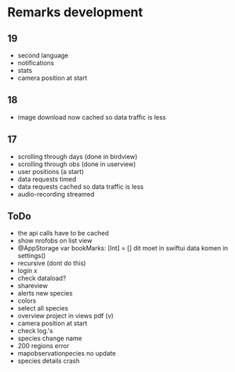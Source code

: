 # Remarks development

## 19
- second language
- notifications
- stats
- camera position at start

## 18
+ image download now cached so data traffic is less


## 17
+ scrolling through days (done in birdview)
+ scrolling through obs (done in userview)
+ user positions (a start)
+ data requests timed 
+ data requests cached so data traffic is less
+ audio-recording streamed

## ToDo

- the api calls have to be cached
- show nrofobs on list view
- @AppStorage var bookMarks: [Int] = [] dit moet in swiftui data komen in settings()
- recursive (dont do this)
- login x
- check dataload?
- shareview
- alerts new species
- colors
- select all species
- overview project in views pdf (v)
- camera position at start
- check log.'s
- species change name
- 200 regions error
- mapobservationpecies no update
- species details crash


